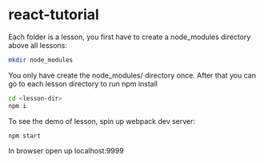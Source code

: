# react-tutorial

Each folder is a lesson, you first have to create a node_modules directory
above all lessons:

```sh
mkdir node_modules  
```
You only have create the node_modules/ directory once. After that 
you can go to each lesson directory to run npm install

```sh
cd <lesson-dir>
npm i
```

To see the demo of lesson, spin up webpack dev server: 

```sh
npm start
```

In browser open up localhost:9999


